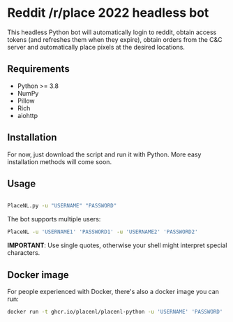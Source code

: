# Reddit /r/place 2022 headless bot

This headless Python bot will automatically login to reddit, obtain access
tokens (and refreshes them when they expire), obtain orders from the C&C server
and automatically place pixels at the desired locations.

## Requirements

- Python >= 3.8
- NumPy
- Pillow
- Rich
- aiohttp

## Installation

For now, just download the script and run it with Python. More easy installation methods will come soon.

## Usage

```bash

PlaceNL.py -u "USERNAME" "PASSWORD"
```


The bot supports multiple users:

```bash
PlaceNL -u 'USERNAME1' 'PASSWORD1' -u 'USERNAME2' 'PASSWORD2'
```

**IMPORTANT**: Use single quotes, otherwise your shell might interpret special characters.

## Docker image

For people experienced with Docker, there's also a docker image you can run:

```bash
docker run -t ghcr.io/placenl/placenl-python -u 'USERNAME' 'PASSWORD'

```
